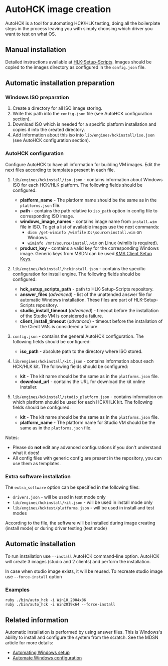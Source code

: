 # AutoHCK image creation

AutoHCK is a tool for automating HCK/HLK testing, doing all the boilerplate steps in the process leaving you with simply choosing which driver you want to test on what OS.

## Manual installation

Detailed instructions available at [HLK-Setup-Scripts](https://github.com/HCK-CI/HLK-Setup-Scripts).
Images should be copied to the images directory as configured in the `config.json` file.

## Automatic installation preparation

### Windows ISO preparation

1. Create a directory for all ISO image storing.
2. Write this path into the `config.json` file (see AutoHCK configuration section).
3. Download ISO which is needed for a specific platform installation and copies it into the created directory.
4. Add information about this iso into `lib/engines/hckinstall/iso.json` (see AutoHCK configuration section).

### AutoHCK configuration

Configure AutoHCK to have all information for building VM images. Edit the next files according to templates present in each file.

1. `lib/engines/hckinstall/iso.json` - contains information about Windows ISO for each HCK/HLK platform. The following fields should be configured:
   - **platform_name** - The platform name should be the same as in the `platforms.json` file.
   - **path** - contains the path relative to `iso_path` option in config file to corresponding ISO image.
   - **windows_image_names** - contains image name from `install.wim` file in ISO. To get a list of available images use the next commands:
      * `dism /get-wiminfo /wimfile:D:\source\install.wim` on Windows.
      * `wiminfo /mnt/source/install.wim` on Linux (wimlib is required).
   - **product_key** - contains a valid key for the corresponding Windows image. Generic keys from MSDN can be used [KMS Client Setup Keys](https://docs.microsoft.com/en-us/previous-versions/windows/it-pro/windows-server-2012-R2-and-2012/jj612867(v=ws.11)).

2. `lib/engines/hckinstall/hckinstall.json` - contains the specific configuration for install engine. The following fields should be configured:
   - **hck_setup_scripts_path** - path to HLK-Setup-Scripts repository.
   - **answer_files** (_advanced_) -  list of the unattended answer file for automatic Windows installation. These files are part of HLK-Setup-Scripts repository.
   - **studio_install_timeout** (_advanced_) - timeout before the installation of the Studio VM is considered a failure.
   - **client_install_timeout** (_advanced_) - timeout before the installation of the Client VMs is considered a failure.

3. `config.json` - contains the general AutoHCK configuration. The following fields should be configured:
   - **iso_path** - absolute path to the directory where ISO stored.

4. `lib/engines/hckinstall/kit.json` - contains information about each HCK/HLK kit. The following fields should be configured:
   - **kit** - The kit name should be the same as in the `platforms.json` file.
   - **download_url** - contains the URL for download the kit online installer.

5. `lib/engines/hckinstall/studio_platform.json` - contains information on which platform should be used for each HCK/HLK kit. The following fields should be configured:
   - **kit** - The kit name should be the same as in the `platforms.json` file.
   - **platform_name** - The platform name for Studio VM should be the same as in the `platforms.json` file.

Notes:
   - Please do **not** edit any advanced configurations if you don't understand what it does!
   - All config files with generic config are present in the repository, you can use them as templates.

### Extra software installation

The `extra_software` option can be specified in the following files:
  - `drivers.json` - will be used in test mode only
  - `lib/engines/hckinstall/kit.json` - will be used in install mode only
  - `lib/engines/hcktest/platforms.json` - will be used in install and test modes

According to the file, the software will be installed during image creating (install mode) or during driver testing (test mode)

## Automatic installation

To run installation use `--install` AutoHCK command-line option. AutoHCK will create 3 images (studio and 2 clients) and perform the installation.

In case when studio image exists, it will be reused. To recreate studio image use `--force-install` option

### Examples
```
ruby ./bin/auto_hck -i Win10_2004x86
ruby ./bin/auto_hck -i Win2019x64 --force-install
```

## Related information

Automatic installation is performed by using answer files. This is Windows's ability to install and configure the system from the scratch. See the MDSN article for more details:

   - [Automating Windows setup](https://docs.microsoft.com/en-us/windows-hardware/manufacture/desktop/automate-windows-setup)
   - [Automate Windows configuration](https://docs.microsoft.com/en-us/windows-hardware/manufacture/desktop/update-windows-settings-and-scripts-create-your-own-answer-file-sxs)
